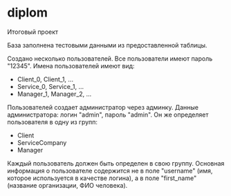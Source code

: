 # diplom
Итоговый проект

База заполнена тестовыми данными из предоставленной таблицы.

Создано несколько пользователей. Все пользователи имеют пароль "12345".
Имена пользователей имеют вид:

* Client_0, Client_1, ...
* Service_0, Service_1, ...
* Manager_1, Manager_2, ...

Пользователей создает администратор через админку. Данные администратора:
логин "admin", пароль "admin". Он же определяет пользователя в одну из групп:

* Client
* ServiceCompany
* Manager

Каждый пользователь должен быть определен в свою группу. Основная информация о
пользователе содержится не в поле "username" (имя, которое используется в 
качестве логина), а в поле "first_name" (название организации, ФИО человека).
